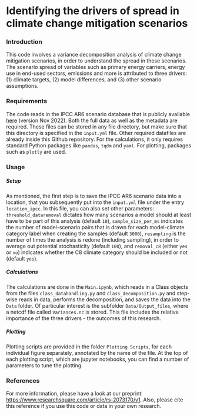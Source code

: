 # Identifying the drivers of spread in climate change mitigation scenarios
### Introduction
This code involves a variance decomposition analysis of climate change mitigation scenarios, in order to understand the spread in these scenarios. The scenario spread of variables such as primary energy carriers, energy use in end-used sectors, emissions and more is attributed to three drivers: (1) climate targets, (2) model differences, and (3) other scenario assumptions.

### Requirements
The code reads in the IPCC AR6 scenario database that is publicly available [here](https://zenodo.org/record/5886912) (version Nov 2022). Both the full data as well as the metadata are required. These files can be stored in any file directory, but make sure that this directory is specified in the `input.yml` file. Other required datafiles are already inside this Github repository. For the calculations, it only requires standard Python packages like `pandas`, `tqdm` and `yaml`. For plotting, packages such as `plotly` are used.

### Usage
##### Setup
As mentioned, the first step is to save the IPCC AR6 scenario data into a location, that you subsequently put into the `input.yml` file under the entry `location_ipcc`. In this file, you can also set other parameters: `threshold_dataremoval` dictates how many scenarios a model should at least have to be part of this analysis (default `10`), `sample_size_per_ms` indicates the number of model-scenario pairs that is drawn for each model-climate category label when creating the samples (default `3000`), `resampling` is the number of times the analysis is redone (including sampling), in order to average out potential stochasticity (default `100`), and `removal_c8` (either `yes` or `no`) indicates whether the C8 climate category should be included or not (default `yes`).

##### Calculations
The calculations are done in the `Main.ipynb`, which reads in a Class objects from the files `class_datahandling.py` and `class_decomposition.py` and step-wise reads in data, performs the decomposition, and saves the data into the `Data` folder. Of particular interest is the subfolder `Data/Output_files`, where a netcdf file called `Variances.nc` is stored. This file includes the relative importance of the three drivers - the outcomes of this research.

##### Plotting
Plotting scripts are provided in the folder `Plotting Scripts`, for each individual figure separately, annotated by the name of the file. At the top of each plotting script, which are jupyter notebooks, you can find a number of parameters to tune the plotting.

### References
For more information, please have a look at our preprint: https://www.researchsquare.com/article/rs-2073170/v1. Also, please cite this reference if you use this code or data in your own research.
